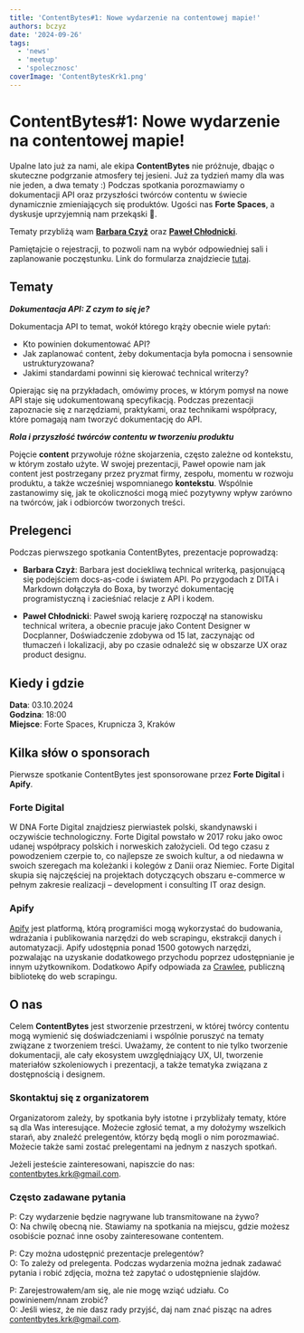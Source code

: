 ```yaml
---
title: 'ContentBytes#1: Nowe wydarzenie na contentowej mapie!'
authors: bczyz
date: '2024-09-26'
tags:
  - 'news'
  - 'meetup'
  - 'spolecznosc'
coverImage: 'ContentBytesKrk1.png'
---
```


# ContentBytes#1: Nowe wydarzenie na contentowej mapie!

Upalne lato już za nami, ale ekipa **ContentBytes** nie próżnuje, dbając o skuteczne podgrzanie atmosfery tej jesieni.
Już za tydzień mamy dla was nie jeden, a dwa tematy :)
Podczas spotkania porozmawiamy o dokumentacji API oraz przyszłości twórców contentu w świecie dynamicznie zmieniających się produktów.
Ugości nas **Forte Spaces**, a dyskusje uprzyjemnią nam przekąski :pizza:.

Tematy przybliżą wam [**Barbara Czyż**](https://www.linkedin.com/in/barbara-szwarc) oraz [**Paweł Chłodnicki**](https://www.linkedin.com/in/pawelchlodnicki/).

<!--truncate-->

Pamiętajcie o rejestracji, to pozwoli nam na wybór odpowiedniej sali i
zaplanowanie poczęstunku. Link do formularza znajdziecie
[tutaj](https://forms.gle/NzEDRbvS1gWDZY3D8).

## Tematy

**_Dokumentacja API: Z czym to się je?_**

Dokumentacja API to temat, wokół którego krąży obecnie wiele pytań:

* Kto powinien dokumentować API?
* Jak zaplanować content, żeby dokumentacja była pomocna i sensownie ustrukturyzowana?
* Jakimi standardami powinni się kierować technical writerzy?

Opierając się na przykładach, omówimy proces, w którym pomysł na nowe API staje się udokumentowaną specyfikacją.
Podczas prezentacji zapoznacie się z narzędziami, praktykami, oraz technikami współpracy, które pomagają nam tworzyć dokumentację do API.

**_Rola i przyszłość twórców contentu w tworzeniu produktu_**

Pojęcie **content** przywołuje różne skojarzenia, często zależne od kontekstu, w którym zostało użyte.
W swojej prezentacji, Paweł opowie nam jak content jest postrzegany przez pryzmat firmy, zespołu, momentu w rozwoju produktu, a także wcześniej wspomnianego **kontekstu**.
Wspólnie zastanowimy się, jak te okoliczności mogą mieć pozytywny wpływ zarówno na twórców, jak i odbiorców tworzonych treści.

## Prelegenci

Podczas pierwszego spotkania ContentBytes, prezentacje poprowadzą:

* **Barbara Czyż**: Barbara jest dociekliwą technical writerką, pasjonującą się
podejściem docs-as-code i światem API. Po przygodach z DITA i Markdown dołączyła
do Boxa, by tworzyć dokumentację programistyczną i zacieśniać relacje z API i
kodem.

* **Paweł Chłodnicki**: Paweł swoją karierę rozpoczął na stanowisku technical writera, a obecnie pracuje jako Content Designer w Docplanner, 
Doświadczenie zdobywa od 15 lat, zaczynając od tłumaczeń i lokalizacji, aby po czasie odnaleźć się w obszarze UX oraz product designu.

## Kiedy i gdzie

**Data**: 03.10.2024 <br /> **Godzina**: 18:00 <br /> **Miejsce**: Forte Spaces,
Krupnicza 3, Kraków

## Kilka słów o sponsorach

Pierwsze spotkanie ContentBytes jest sponsorowane przez **Forte Digital** i **Apify**.

### Forte Digital

W DNA Forte Digital znajdziesz pierwiastek polski, skandynawski i oczywiście
technologiczny. Forte Digital powstało w 2017 roku jako owoc udanej współpracy
polskich i norweskich założycieli. Od tego czasu z powodzeniem czerpie to, co
najlepsze ze swoich kultur, a od niedawna w swoich szeregach ma koleżanki i
kolegów z Danii oraz Niemiec. Forte Digital skupia się najczęściej na projektach
dotyczących obszaru e-commerce w pełnym zakresie realizacji – development i
consulting IT oraz design.

### Apify

[Apify](https://apify.com/) jest platformą, którą programiści mogą wykorzystać
do budowania, wdrażania i publikowania narzędzi do web scrapingu, ekstrakcji
danych i automatyzacji. Apify udostępnia ponad 1500 gotowych narzędzi,
pozwalając na uzyskanie dodatkowego przychodu poprzez udostępnianie je innym
użytkownikom. Dodatkowo Apify odpowiada za [Crawlee](https://crawlee.dev/),
publiczną bibliotekę do web scrapingu.

## O nas

Celem **ContentBytes** jest stworzenie przestrzeni, w której twórcy contentu
mogą wymienić się doświadczeniami i wspólnie poruszyć na tematy związane z tworzeniem treści.
Uważamy, że content to nie tylko tworzenie dokumentacji, ale cały ekosystem uwzględniający UX, UI, tworzenie materiałów szkoleniowych i prezentacji, a także tematyka związana z dostępnością i designem.

### Skontaktuj się z organizatorem

Organizatorom zależy, by spotkania były istotne i przybliżały tematy, które są
dla Was interesujące. Możecie zgłosić temat, a my dołożymy wszelkich starań, aby
znaleźć prelegentów, którzy będą mogli o nim porozmawiać. Możecie także sami
zostać prelegentami na jednym z naszych spotkań.

Jeżeli jesteście zainteresowani, napiszcie do nas: [contentbytes.krk@gmail.com](contentbytes.krk@gmail.com).

### Często zadawane pytania

P: Czy wydarzenie będzie nagrywane lub transmitowane na żywo? <br /> O: Na
chwilę obecną nie. Stawiamy na spotkania na miejscu, gdzie możesz osobiście
poznać inne osoby zainteresowane contentem.

P: Czy można udostępnić prezentacje prelegentów? <br /> O: To zależy od
prelegenta. Podczas wydarzenia można jednak zadawać pytania i robić zdjęcia,
można też zapytać o udostępnienie slajdów.

P: Zarejestrowałem/am się, ale nie mogę wziąć udziału. Co powinienem/nnam
zrobić? <br /> O: Jeśli wiesz, że nie dasz rady przyjść, daj nam znać pisząc na adres [contentbytes.krk@gmail.com](contentbytes.krk@gmail.com).

